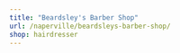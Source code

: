 ```yaml
---
title: "Beardsley's Barber Shop"
url: /naperville/beardsleys-barber-shop/
shop: hairdresser
---
```

